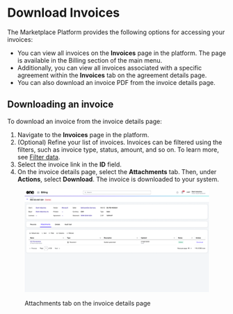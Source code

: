# Download Invoices

The Marketplace Platform provides the following options for accessing your invoices:

* You can view all invoices on the **Invoices** page in the platform. The page is available in the Billing section of the main menu.&#x20;
* Additionally, you can view all invoices associated with a specific agreement within the **Invoices** tab on the agreement details page.&#x20;
* You can also download an invoice PDF from the invoice details page.&#x20;

## Downloading an invoice

To download an invoice from the invoice details page:

1. Navigate to the **Invoices** page in the platform.
2. (Optional) Refine your list of invoices. Invoices can be filtered using the filters, such as invoice type, status, amount, and so on. To learn more, see [Filter data](../../../../marketplace-platform/getting-started/interface/customize-the-data-grid.md#filter-data).
3. Select the invoice link in the **ID** field.
4. On the invoice details page, select the **Attachments** tab. Then, under **Actions**, select **Download**. The invoice is downloaded to your system.

<figure><img src="../../../../.gitbook/assets/invoice_attachments.png" alt=""><figcaption><p>Attachments tab on the invoice details page</p></figcaption></figure>
